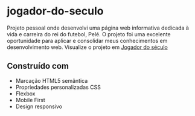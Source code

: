 # jogador-do-seculo
Projeto pessoal onde desenvolvi uma página web informativa dedicada à vida e carreira do rei do futebol, Pelé. O projeto foi uma excelente oportunidade para aplicar e consolidar meus conhecimentos em desenvolvimento web.
Visualize o projeto em [Jogador do século](https://henriquetavares12.github.io/jogador-do-seculo/)

## Construído com
- Marcação HTML5 semântica
- Propriedades personalizadas CSS
- Flexbox
- Mobile First
- Design responsivo
